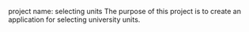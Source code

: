 project name: selecting units
The purpose of this project is to create an application for selecting university units.
